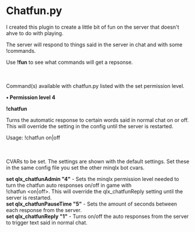 # Chatfun.py

I created this plugin to create a little bit of fun on the server that doesn't ahve to do with playing.

The server will respond to things said in the server in chat and with some !commands.

Use <b>!fun</b> to see what commands will get a repsonse.

<br><br>
Command(s) available with chatfun.py listed with the set permission level.

<b>•	Permission level 4</b>

<b>!chatfun</b>

Turns the automatic response to certain words said in normal chat on or off.
This will override the setting in the config until the server is restarted.

Usage: !chatfun on|off
   
<br><br>
CVARs to be set. The settings are shown with the default settings. Set these in the same config file you set the other minqlx bot cvars.


<b>set qlx_chatfunAdmin "4"</b> - Sets the minqlx permission level needed to turn the chatfun auto responses on/off in game with<br>
                        !chatfun <on|off>. This will override the qlx_chatfunReply setting until the server is restarted.<br>
<b>set qlx_chatfunPauseTime "5"</b> - Sets the amount of seconds between each response from the server.<br>
<b>set qlx_chatfunReply "1"</b> - Turns on/off the auto responses from the server to trigger text said in normal chat.<br>
